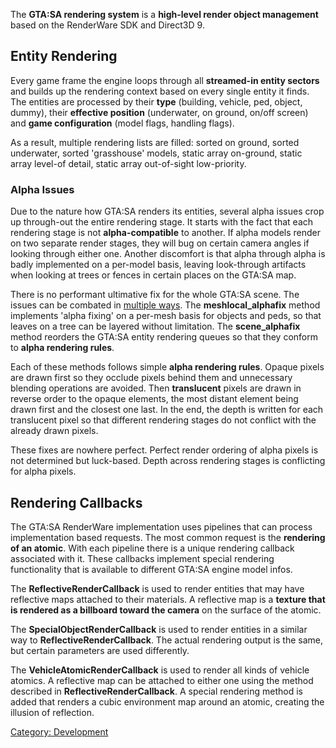 The **GTA:SA rendering system** is a **high-level render object management** based on the RenderWare SDK and Direct3D 9.

Entity Rendering
----------------

Every game frame the engine loops through all **streamed-in entity sectors** and builds up the rendering context based on every single entity it finds. The entities are processed by their **type** (building, vehicle, ped, object, dummy), their **effective position** (underwater, on ground, on/off screen) and **game configuration** (model flags, handling flags).

As a result, multiple rendering lists are filled: sorted on ground, sorted underwater, sorted 'grasshouse' models, static array on-ground, static array level-of detail, static array out-of-sight low-priority.

### Alpha Issues

Due to the nature how GTA:SA renders its entities, several alpha issues crop up through-out the entire rendering stage. It starts with the fact that each rendering stage is not **alpha-compatible** to another. If alpha models render on two separate render stages, they will bug on certain camera angles if looking through either one. Another discomfort is that alpha through alpha is badly implemented on a per-model basis, leaving look-through artifacts when looking at trees or fences in certain places on the GTA:SA map.

There is no performant ultimative fix for the whole GTA:SA scene. The issues can be combated in [multiple ways](/MTA:Eir/functions/engineSetWorldRenderMode.md "wikilink"). The **meshlocal\_alphafix** method implements 'alpha fixing' on a per-mesh basis for objects and peds, so that leaves on a tree can be layered without limitation. The **scene\_alphafix** method reorders the GTA:SA entity rendering queues so that they conform to **alpha rendering rules**.

Each of these methods follows simple **alpha rendering rules**. Opaque pixels are drawn first so they occlude pixels behind them and unnecessary blending operations are avoided. Then **translucent** pixels are drawn in reverse order to the opaque elements, the most distant element being drawn first and the closest one last. In the end, the depth is written for each translucent pixel so that different rendering stages do not conflict with the already drawn pixels.

These fixes are nowhere perfect. Perfect render ordering of alpha pixels is not determined but luck-based. Depth across rendering stages is conflicting for alpha pixels.

Rendering Callbacks
-------------------

The GTA:SA RenderWare implementation uses pipelines that can process implementation based requests. The most common request is the **rendering of an atomic**. With each pipeline there is a unique rendering callback associated with it. These callbacks implement special rendering functionality that is available to different GTA:SA engine model infos.

The **ReflectiveRenderCallback** is used to render entities that may have reflective maps attached to their materials. A reflective map is a **texture that is rendered as a billboard toward the camera** on the surface of the atomic.

The **SpecialObjectRenderCallback** is used to render entities in a similar way to **ReflectiveRenderCallback**. The actual rendering output is the same, but certain parameters are used differently.

The **VehicleAtomicRenderCallback** is used to render all kinds of vehicle atomics. A reflective map can be attached to either one using the method described in **ReflectiveRenderCallback**. A special rendering method is added that renders a cubic environment map around an atomic, creating the illusion of reflection.

[Category: Development](/Category:_Development.md "wikilink")
